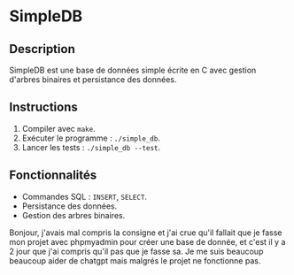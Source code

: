 # SimpleDB

## Description
SimpleDB est une base de données simple écrite en C avec gestion d'arbres binaires et persistance des données.

## Instructions
1. Compiler avec `make`.
2. Exécuter le programme : `./simple_db`.
3. Lancer les tests : `./simple_db --test`.

## Fonctionnalités
- Commandes SQL : `INSERT`, `SELECT`.
- Persistance des données.
- Gestion des arbres binaires.


Bonjour, j'avais mal compris la consigne et j'ai crue qu'il fallait que je fasse mon projet avec phpmyadmin pour créer une base de donnée, et c'est il y a 2 jour que j'ai compris qu'il pas que je fasse sa. Je me suis beaucoup beaucoup aider de chatgpt mais malgrés le projet ne fonctionne pas.